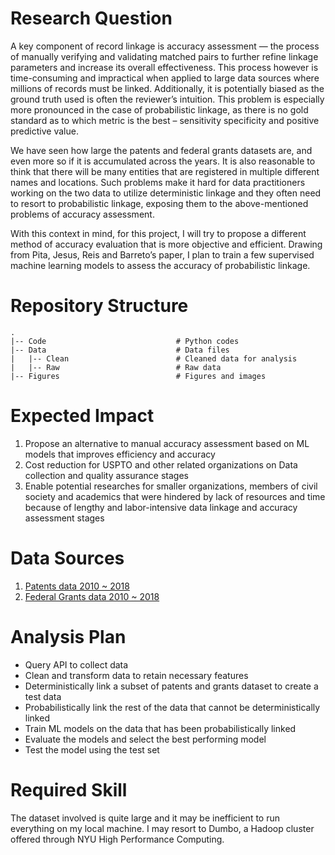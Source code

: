 # Research Question

A key component of record linkage is accuracy assessment — the process of manually verifying and validating matched pairs to further refine linkage parameters and increase its overall effectiveness. This process however is time-consuming and impractical when applied to large data sources where millions of records must be linked. Additionally, it is potentially biased as the ground truth used is often the reviewer’s intuition. This problem is especially more pronounced in the case of probabilistic linkage, as there is no gold standard as to which metric is the best – sensitivity specificity and positive predictive value. 

We have seen how large the patents and federal grants datasets are, and even more so if it is accumulated across the years. It is also reasonable to think that there will be many entities that are registered in multiple different names and locations. Such problems make it hard for data practitioners working on the two data to utilize deterministic linkage and they often need to resort to probabilistic linkage, exposing them to the above-mentioned problems of accuracy assessment.

With this context in mind, for this project, I will try to propose a different method of accuracy evaluation that is more objective and efficient. Drawing from Pita, Jesus, Reis and Barreto’s paper, I plan to train a few supervised machine learning models to assess the accuracy of probabilistic linkage.

# Repository Structure

	.
	|-- Code                             # Python codes
	|-- Data                             # Data files
	|   |-- Clean                        # Cleaned data for analysis
	|   |-- Raw                          # Raw data
	|-- Figures                          # Figures and images


# Expected Impact

 1. Propose an alternative to manual accuracy assessment based on ML models that improves efficiency and accuracy
 2. Cost reduction for USPTO and other related organizations on Data collection and quality assurance stages
 3. Enable potential researches for smaller organizations, members of civil society and academics that were hindered by lack of resources and time because of lengthy and labor-intensive data linkage and accuracy assessment stages

# Data Sources

 1. [Patents data 2010 ~ 2018](https://www.patentsview.org/)
  2. [Federal Grants data 2010 ~ 2018](https://developer.spotify.com/documentation/web-api/)
  
# Analysis Plan

 * Query API to collect data
 * Clean and transform data to retain necessary features
 * Deterministically link a subset of patents and grants dataset to create a test data
 * Probabilistically link the rest of the data that cannot be deterministically linked
 * Train ML models on the data that has been probabilistically linked
 * Evaluate the models and select the best performing model
 * Test the model using the test set

# Required Skill
The dataset involved is quite large and it may be inefficient to run everything on my local machine. I may resort to Dumbo, a Hadoop cluster offered through NYU High Performance Computing.